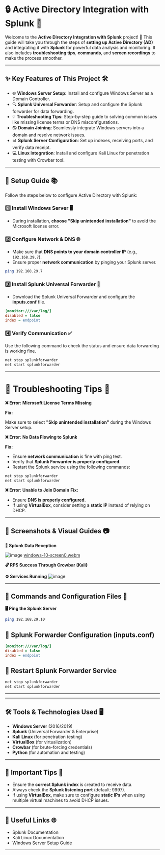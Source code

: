 # 🔒 **Active Directory Integration with Splunk** 🚀

Welcome to the **Active Directory Integration with Splunk** project! 🎉 This guide will take you through the steps of **setting up Active Directory (AD)** and integrating it with **Splunk** for powerful data analysis and monitoring. It also includes **troubleshooting tips**, **commands**, and **screen recordings** to make the process smoother.

---

## ✨ **Key Features of This Project** 🛠️

- 🌐 **Windows Server Setup**: Install and configure Windows Server as a Domain Controller.
- 🔍 **Splunk Universal Forwarder**: Setup and configure the Splunk forwarder for data forwarding.
- 💡 **Troubleshooting Tips**: Step-by-step guide to solving common issues like missing license terms or DNS misconfigurations.
- 🌎 **Domain Joining**: Seamlessly integrate Windows servers into a domain and resolve network issues.
- 📊 **Splunk Server Configuration**: Set up indexes, receiving ports, and verify data receipt.
- 💻 **Linux Integration**: Install and configure Kali Linux for penetration testing with Crowbar tool.

---

## 📜 **Setup Guide** 📚

Follow the steps below to configure Active Directory with Splunk:

### 1️⃣ **Install Windows Server** 🖥️
- During installation, **choose "Skip unintended installation"** to avoid the Microsoft license error.
  
### 2️⃣ **Configure Network & DNS** 🌐
- Make sure that **DNS points to your domain controller IP** (e.g., `192.168.29.7`).
- Ensure proper **network communication** by pinging your Splunk server.

```bash
ping 192.168.29.7
```

### 3️⃣ **Install Splunk Universal Forwarder** 🔄
- Download the Splunk Universal Forwarder and configure the **inputs.conf** file.

```ini
[monitor:///var/log/]
disabled = false
index = endpoint
```

### 4️⃣ Verify Communication ✅
Use the following command to check the status and ensure data forwarding is working fine.

```bash
net stop splunkforwarder
net start splunkforwarder
```
---

# 🚨 Troubleshooting Tips 🔧 
**❌ Error: Microsoft License Terms Missing** 

**Fix:** 

Make sure to select **"Skip unintended installation"** during the Windows Server setup.

**❌ Error: No Data Flowing to Splunk**

**Fix:**

- Ensure **network communication** is fine with ping test.
- Verify that **Splunk Forwarder is properly configured**.
- Restart the Splunk service using the following commands:
```bash
net stop splunkforwarder
net start splunkforwarder
```
**❌ Error: Unable to Join Domain**
**Fix:**

- Ensure **DNS is properly configured.**
- If using **VirtualBox**, consider setting a **static IP** instead of relying on DHCP.

---

## **📸 Screenshots & Visual Guides 📷**
 **🔑 Splunk Data Reception**

![image](https://github.com/user-attachments/assets/315c6a32-60a2-4ef0-b19e-e0253a5a39ff)
[windows-10-screen0.webm](https://github.com/user-attachments/assets/6c4c31f6-5ede-4111-bd2e-781bfea5be8e)


**🔓 RPS Success Through Crowbar (Kali)**




**⚙️ Services Running**
![image](https://github.com/user-attachments/assets/fdaf1b4e-9331-43e9-824e-cabfc2997eda)

---

## **💬 Commands and Configuration Files 📑**
**🖥️ Ping the Splunk Server**
```bash
ping 192.168.29.10
```
## **📝 Splunk Forwarder Configuration (inputs.conf)**
```ini
[monitor:///var/log/]
disabled = false
index = endpoint
```
## 🔄 Restart Splunk Forwarder Service
```bash
net stop splunkforwarder
net start splunkforwarder
```
---

---

## 🛠️ Tools & Technologies Used 🖥️
- **Windows Server** (2016/2019)
- **Splunk** (Universal Forwarder & Enterprise)
- **Kali Linux** (for penetration testing)
- **VirtualBox** (for virtualization)
- **Crowbar** (for brute-forcing credentials)
- **Python** (for automation and testing)

---

## 🎯 Important Tips 💬
- Ensure the **correct Splunk index** is created to receive data.
- Always check the **Splunk listening port** (default: 9997).
- If using **VirtualBox**, make sure to configure **static IPs** when using multiple 
  virtual machines to avoid DHCP issues.

---
## 🔗 Useful Links 🌐
- Splunk Documentation
- Kali Linux Documentation
- Windows Server Setup Guide

---
